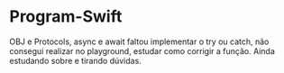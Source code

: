 # Program-Swift

OBJ e Protocols, async e await faltou implementar o try ou catch, não consegui realizar no playground, estudar como corrigir a função. Ainda estudando sobre e tirando dúvidas.
